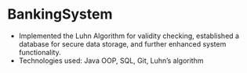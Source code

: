 # BankingSystem
- Implemented the Luhn Algorithm for validity checking, established a database for secure data storage, and further enhanced system functionality.
- Technologies used: Java OOP, SQL, Git, Luhn’s algorithm
